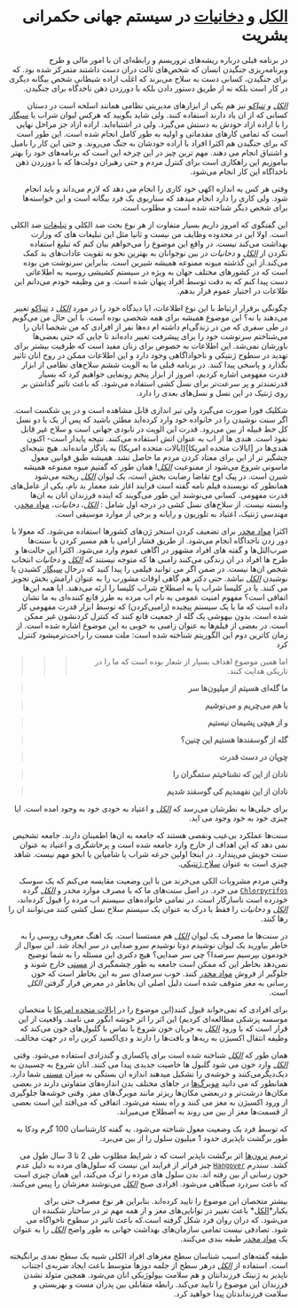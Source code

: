 <div dir=rtl>
 
# [الکل](https://fa.wikipedia.org/wiki/%D8%A7%D9%84%DA%A9%D9%84) و [دخانیات](https://fa.wikipedia.org/wiki/%D8%A7%D8%B3%D8%AA%D8%B9%D9%85%D8%A7%D9%84_%D8%AF%D8%AE%D8%A7%D9%86%DB%8C%D8%A7%D8%AA) در سیستم جهانی حکمرانی بشریت


در برنامه قبلی درباره ریشه‌های تروریسم و رابطه‌ای ان با امور مالی و طرح وبرنامه‌ریزی جنگیدن انسان که شخص‌های ثالث دران دست داشتند متمرکز شده بود.
که برای جنگیدن،  کسانی دست به سلاح می‌برند که اغلب اراده شیطانی شخص بیگانه دیگری در کار است بلکه نه از طریق دستور دادن بلکه با دورزدن ذهن ناخدگاه برای جنگیدن.

*[الکل](https://fa.wikipedia.org/wiki/%D8%A7%D9%84%DA%A9%D9%84) و [تنباکو](https://fa.wikipedia.org/wiki/%D8%AA%D9%86%D8%A8%D8%A7%DA%A9%D9%88)* نیز هم یکی از ابزارهای مدیریتی نظامی همانند اسلحه است در دستان کسانی که از ان یاد دارند استفاده کنند. ولی شاید بگویید که هرکس لیوان شراب یا [سیگار](https://fa.wikipedia.org/wiki/%D8%B3%DB%8C%DA%AF%D8%A7%D8%B1) را با اراده ازاد خودش به دستش می‌گیرد. ولی در اشتباه‌اید.
اراده ازاد جز مراحل نهایی است که تمامی کار‌های مقدماتی و اولیه به طور کامل انجام شده است. این طور است که برای جنگیدن هم اکثرا افراد با اراده خودشان به جنگ می‌روند. و حتی این کار را بامیل و اشتیاق انجام می دهند.
مهم ترین چیز در این چرخه این است که برنامه‌های خود را بهتر بیاموزیم این راهکاری است برای کنترل مردم و حتی رهبران دولت‌ها که با دوزردن ذهن ناخداگاه این کار انجام می‌شود.

وقتی هر کس به اندازه اکهی خود کاری را انجام می دهد که لازم می‌داند و باید انجام شود. ولی کاری را دارد انجام میدهد که سناریوی یک فرد بیگانه است و این خواسته‌ها برای شخص دیگر شناخته شده است و مطلوب است.

این گفتگوی که امروز داریم بسیار متفاوت از هر نوع بحث ضد الکلی و [تبلیغات](https://fa.wikipedia.org/wiki/%D8%AA%D8%A8%D9%84%DB%8C%D8%BA%D8%A7%D8%AA) ضد الکلی است.
اولا این در محدوده وظایف من نیست و ثانیا مثل این تبلیغات های که وزارت بهداشت می‌کند نیست. در واقع این موضوع را می‌خواهم بیان کنم که تبلیغ استفاده نکردن از *[الکل](https://fa.wikipedia.org/wiki/%D8%A7%D9%84%DA%A9%D9%84)* و *دخانیات* در بین نوجوانان به بهترین نحو به تقویت عادات‌های بد کمک می‌کند.از این گذشته میونه ممنوعه همیشه شیرین است.
بنابراین سرنوشت من بوده است که در کشورهای مختلف جهان به ویژه در سیستم کشیشی روسیه به اطلاعاتی دست پیدا کنم که به دقت توسط افراد پنهان شده است. و من وظیفه خودم می‌دانم این طلاعات در اختیار عموم قرار بدهم.

چگونگی برقرار ارتباط با این نوع اطلاعات، ایا دیدگاه خود را در مورد *[الکل](https://fa.wikipedia.org/wiki/%D8%A7%D9%84%DA%A9%D9%84)* د [تنباکو](https://fa.wikipedia.org/wiki/%D8%AA%D9%86%D8%A8%D8%A7%DA%A9%D9%88) تغییر می‌دهند یا نه؟ این موضوع همیشه برای همه شخصی بوده است. با این حال من می‌گویم در طی سفری که من در زندگی‌ام داشته ام ده‌ها نفر از افرادی که من شخصا انان را می‌شناختم سرنوشت خود را برای پیشرفت تغییر داده‌اند تا جایی که حتی بعضی‌ها باورشان نمی‌شد.
این اطلاعات به خصوص برای زنان مفید است که ظرفیت بیشتر برای تهدید در سطوح ژنتیکی و ناخواداگاهی وجود دارد و این اطلاعات ممکن در روح انان تاثیر بگذارد و پاسخی پیدا کنند.
در برنامه قبلی ما به الویت ششم سلاح‌های نظامی از ابزار قدرت مفهومی اشاره کردیم، امروز از ابزار پنجم رونمایی خواهیم کرد که بسیار قدرتمندتر و پر سرعت‌تر برای نسل کشی استفاده می‌شود. که باعث تاثیر گذاشتن بر روی ژنتیک در این نسل و نسل‌های بعدی را دارد.

شکلیک فورا صورت می‌گیرد ولی تیر اندازی قابل مشاهده است و در پی شکست است. اگر سنت نوشیدن را در خانواده خود وارد کرده‌اید مطئن باشید که پس از یک یا دو نسل کل خط قبیله از بین می‌رود.
قدرت این الویت در نابودی جهانی است و سلاح غیر قابل نفوذ است. هند‌ی ها از اب به عنوان اتش استفاده می‌کنند. نتیجه پایدار است- اکنون هندی‌ها در [ایالات متحده امریکا](ایالات متحده امریکا) به یادگار مانده‌اند.
هیچ نتیجه‌ای چشگیر تر از این برای معتاد کردن مردم ما حاصل نشد.
همیشه طبق قوانین معول ماسونی شروع می‌شود از ممنوعیت *[الکل](https://fa.wikipedia.org/wiki/%D8%A7%D9%84%DA%A9%D9%84)*!
همان طور که گفتیم میوه ممنوعه همیشه شیرن است. در پیک اوج تقاضا رضایت بخش است، یک لیوان *[الکل](https://fa.wikipedia.org/wiki/%D8%A7%D9%84%DA%A9%D9%84)* ریخته می‌شود همانطور که نویسنده فیلم نامه گفته است فرایند اغاز شد معمار بد نام، یکی از عامل‌های قدرت مفهومی.
کسانی می‌نوشند این طور می‌گویند که اینده فرزندان انان به ان‌ها وابسته نیست.
از سلاح‌های نسل کشی در درجه اول شامل : *[الکل](https://fa.wikipedia.org/wiki/%D8%A7%D9%84%DA%A9%D9%84)*، *دخانیات*، [مواد مخدر](https://fa.wikipedia.org/wiki/%D9%85%D8%AE%D8%AF%D8%B1)، مهندسی ژنتیک، اعتیاد به تلوزیون و رایانه و برخی از موارد موسیقی است.

اکثرا [مواد مخدر](https://fa.wikipedia.org/wiki/%D9%85%D8%AE%D8%AF%D8%B1) برای تضعیف کردن استخر ژن‌های کشورها استفاده می‌شود. که معولا با دور زدن ناخداگاه انجام می‌شود. از طریق فشار ارامی با هم مسیر کردن با سنت‌ها ضرب‌الثل‌ها و گفته های افراد مشهور در اگاهی عموم وارد می‌شود.
اکثرا این حالت‌ها و طرح ها افراد در ان زندگی می‌کنند زامبی ها که متوجه نیستند که *[الکل](https://fa.wikipedia.org/wiki/%D8%A7%D9%84%DA%A9%D9%84)* و *دخانیات* انتخاب شخص ان‌ها نیست.
در ضمن اگر می توانید فیلمی را پیدا کنید که درحال [سیگار](https://fa.wikipedia.org/wiki/%D8%B3%DB%8C%DA%AF%D8%A7%D8%B1)  کشیدن یا نوشیدن *[الکل](https://fa.wikipedia.org/wiki/%D8%A7%D9%84%DA%A9%D9%84)* نباشد. حتی دکتر هم گاهی اوقات مشورب را به عنوان ارامش بخش تجویز می کنند. یا در کلیسا شراب یا به اصطلاح شراب کلیسا را ارئه می‌دهند.
ایا همه این‌ها اتفاقی است؟
مفهوم امنیت عمومی به نام اب مرده به طرز قانع کننده‌ای به ما نشان داده است که ما با یک سیستم پیچیده (زامبی‌کردن) که توسط ابزار قدرت مفهومی کار شده است. بدون بیهوشی یک گله از جمعیت قانع کنند که کنترل کردنشون غیر ممکن است. در بعضی از فیلم‌ها به عنوان زامبی به خوبی به این موضوع اشاره شده است.
از زمان کاترین دوم این الگوریتم شناخته شده است:
ملت مست را راحت‌تر‌میشود کنترل کرد

>>> اما همین موضوع اهداف بسیار از شعار بوده است که ما را در تاریکی هدایت کنند.


> **ما گله‌ای هسیتم از میلیون‌ها سر**

> **با هم می‌چریم و می‌نوشیم**

> **و از هیچی پشیمان نیستیم**

> **گله از گوسفند‌ها هستیم این چنین؟**

> **چوپان در دست قدرت**

> **نادان از این که نشناخیتم ستمگران را**

> **نادان از این نفهمدیم کی گوسفند شدیم**

برای خیلی‌ها به نظرشان می‌رسد که *[الکل](https://fa.wikipedia.org/wiki/%D8%A7%D9%84%DA%A9%D9%84)* و اعتیاد به خودی خود به وجود امده است. ایا چیزی خود به خود وجود می اید.

سنت‌ها عملکرد بی‌عیب ونقصی هستند که جامعه به ان‌ها اطمینان دارند. جامعه تشخیص نمی دهد که این اهداف از خارج وارد جامعه شده است و پرخاشگری و اعتیاد به عنوان سنت خویش می‌پندارد.
در اینجا اولین جرعه شراب یا شامپاین یا ابجو مهم نیست. شاهد چیزی است به عنوان [سلاح ژنتیکی](https://www.sid.ir/Fa/Journal/ViewPaper.aspx?ID=16331).

 وقتی مردم مشروبات الکی می‌خرند من با این وضعیت مقایسه می‌کنم که یک سوسک [`Chlorpyrifos`](https://en.wikipedia.org/wiki/Chlorpyrifos) می خرد.
در اصل سنت‌های ما که با مصرف‌ موارد مخدر و *[الکل](https://fa.wikipedia.org/wiki/%D8%A7%D9%84%DA%A9%D9%84)* گرده خودرده است ناسازگار است. در تمامی خانواده‌های سیستم اب مرده را قبول کرده‌اند، *[الکل](https://fa.wikipedia.org/wiki/%D8%A7%D9%84%DA%A9%D9%84)* و *دخانیات* را فقط با درک به عنوان یک سیستم سلاح نسل کشی کنند می‌توانند ان را رها کنند.

در سنت‌ها ما مصرف یک لیوان *[الکل](https://fa.wikipedia.org/wiki/%D8%A7%D9%84%DA%A9%D9%84)* هم مستسنا است.
یک اهنگ معروف روسی را به خاطر بیاورید یک لیوان نوشیدم دوتا نوشیدم سرو صدایی در سر ایجاد شد.
این سوال از خودمون بپرسیم سرصدا؟ چی سر صدایی؟ هیچ دکتری این مسئله را به شما توضیح نمی‌دهد بخاطر این که ممکن است جامعه به طور چشمگیری از [مستی](https://fa.wikipedia.org/wiki/%D9%85%D8%B3%D8%AA%DB%8C) خارج شوند و جلوگیر از فروش [مواد مخدر](https://fa.wikipedia.org/wiki/%D9%85%D8%AE%D8%AF%D8%B1) کنند.
خوب سرصدای سر به این بخاطر است که خون رسانی به مغز متوقف شده است دلیل اصلی ان بخاطر در معرض قرار گرفتن *الکل* است.


برای افرادی که نمی‌خواند قبول کنند(این موضوع را در [ایالات متحده امریکا](https://fa.wikipedia.org/wiki/%D8%A7%DB%8C%D8%A7%D9%84%D8%A7%D8%AA_%D9%85%D8%AA%D8%AD%D8%AF%D9%87_%D8%A2%D9%85%D8%B1%DB%8C%DA%A9%D8%A7) با متخصان موسسه پزشکی مطالعه‌ای کردیم) این اثر را اثر خوشه انگور می نامند.
واقعیت از این قرار است که با ورود  *[الکل](https://fa.wikipedia.org/wiki/%D8%A7%D9%84%DA%A9%D9%84)* به جریان خون شروع با تماس با گلبول‌های خون می‌کند که وظیفه انتقال اکسیژن به ریه‌ها و بافت‌ها را دارند و دی‌اکسید کربن راه در جهت مخالف.

همان طور که *[الکل](https://fa.wikipedia.org/wiki/%D8%A7%D9%84%DA%A9%D9%84)* شناخنه شده است برای پاکسازی و گندزادی استفاده می‌شود. وقتی  *[الکل](https://fa.wikipedia.org/wiki/%D8%A7%D9%84%DA%A9%D9%84)* وارد خون می شود  گلبول ها خاصیت جدیدی پیدا می کنند. انان شروع به چسبیدن به دیک‌دیگرمی‌کنند و خوشه‌ی را تشکیل میدهند اندازه ان بستگی به میزان  [مستی](https://fa.wikipedia.org/wiki/%D9%85%D8%B3%D8%AA%DB%8C) شما دارد. همانطور که می دانید [مویرگ‌ها](https://fa.wikipedia.org/wiki/%D9%85%D9%88%DB%8C%D8%B1%DA%AF) در جاهای مختلف بدن اندازه‌های متفاوتی دارند در بعضی مکان‌ها درشت‌تر و دربعضی مکان‌ها ریز‌تر مانند مویرگ‌های مفز.
وقتی خوشه‌ها جلوگیری از ورود اکسیژن به مغز می کنند و راه بسته می‌شود. اتفاقی که می‌افتد این است بعضی از قسمت‌ها مغز از بین می روند به اصطلاح می‌میراند.

 که توسط فرد یک وضعیت معول شناخته می‌شود. به گفته کارشناسان 100 گرم ودکا به طور برگشت ناپذیری حدود 1 میلیون سلول را از بین می‌برد.

ترمیم [نرون‌ها](https://fa.wikipedia.org/wiki/%DB%8C%D8%A7%D8%AE%D8%AA%D9%87_%D8%B9%D8%B5%D8%A8%DB%8C) اثر برگشت ناپذیر است که د شرایط مطلوب طی 2 تا 3 سال طول می کشد. سندرم [`Hangover`](https://fastdic.com/word/hangover) چیز فراتر از فرایند این نیست که سلول‌های مرده به دلیل عدم خون رسانی از بین رفته اند.
بدن سلول های مرده را ترک می‌کند، این همان چیزی است که باعث سردرد صبگاهی می‌شود. افرادی صبح *[الکل](https://fa.wikipedia.org/wiki/%D8%A7%D9%84%DA%A9%D9%84)* می‌نوشند مغزشان را پیس می‌کنند.

بیشتر متخصان این موضوع را تایید کرده‌اند.
بنابراین هر نوع مصرف حتی برای یکبار*[الکل](https://fa.wikipedia.org/wiki/%D8%A7%D9%84%DA%A9%D9%84)* باعث تغییر در توانایی‌های مغز و از همه مهم تر در ساختار شکننده ان می‌شود. که دران روان فرد شکل گرفته است.که باعث تاثیر در سطوح ناخواگاه می شود.
تصادفی نیست تمامی سازمان‌های بهداشت جهانی به طور واضح *[الکل](https://fa.wikipedia.org/wiki/%D8%A7%D9%84%DA%A9%D9%84)* را به عنوان یک [مواد مخدر](https://fa.wikipedia.org/wiki/%D9%85%D8%AE%D8%AF%D8%B1) طبقه بندی می‌کنند.

طبقه گفته‌های اسیب شناسان سطح مغزهای افراد الکلی شبیه یک سطح نمدی برانگیخته است.
استفاده از *[الکل](https://fa.wikipedia.org/wiki/%D8%A7%D9%84%DA%A9%D9%84)* درهر سطح از جلمه دوز‌ها متوسط باعث ایجاد ضربه‌ی اجتناب ناپذیر  به ژنیتک فرزندانتان و هم سلامت بیولوژیکی انان می‌شود.
همچین متولد نشدن فرزندان این موضوع را تایید می‌کند.
رابطه متقابلی بین پدران مست و بهزیستی و سلامت فرزنداندتان پیدا خواهید کرد.









